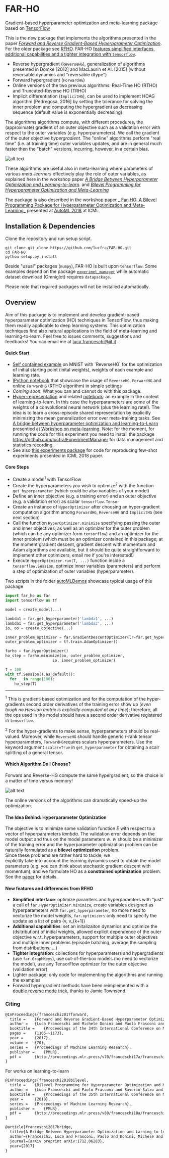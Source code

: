 # FAR-HO

Gradient-based hyperparameter optimization and meta-learning package based on [TensorFlow](https://www.tensorflow.org/)

This is the new package that implements the algorithms presented in the paper
 [_Forward and Reverse Gradient-Based Hyperparameter Optimization_](http://proceedings.mlr.press/v70/franceschi17a). For the older package see [RFHO](https://github.com/lucfra/RFHO). FAR-HO [features simplified interfaces, additional
capabilities and a tighter integration with `tensorflow`](https://github.com/lucfra/FAR-HO#new-features-and-differences-from-rfho). 

- Reverse hypergradient (`ReverseHG`), generalization of algorithms presented in Domke [2012] and MacLaurin et Al. [2015] (without reversable dynamics and "reversable dtype")
- Forward hypergradient (`ForwardHG`)
- Online versions of the two previous algorithms: Real-Time HO (RTHO) and Truncated-Reverse HO (TRHO)
- Implicit differentiation (`ImplicitHG`), can be used to implement HOAG algorithm [Pedregosa, 2016] by setting the 
tolerance for solving the inner problem and computing the hypergradient as decreasing sequence 
(default value is exponentially decreasing)

The algorithms algorithms compute, with different procedures, the (approximate) gradient
  of an outer objective such as a validation error with respect 
  to the outer variables (e.g. hyperparameters). 
  We call the gradient of the outer objective _hypergradient_.
  The "online" algorithms perform "real time" (i.e. at training time) 
  outer variables updates, and are in general much faster then the "batch" versions,
  incurring, however, in a certain bias.
  
![alt text](https://github.com/lucfra/RFHO/blob/master/rfho/examples/0_95_crop.png 
"Response surface of a small neural network and optimization trajectory in the hyperparameter space.
The arrows depicts the negative hypergradient at the current point, computed with Forward-HG algorithm.")

These algorithms are useful also in meta-learning where parameters of various _meta-learners_ effectively play the role 
of  outer variables, as explained here in the workshop paper 
[_A Bridge Between Hyperparameter Optimization and Learning-to-learn_](https://arxiv.org/abs/1712.06283).
and [_Bilevel Programming for Hyperparameter Optimization and Meta-Learning_](http://proceedings.mlr.press/v80/franceschi18a/franceschi18a.pdf)

The package is also described in the workshop paper 
[_ Far-HO: A Bilevel Programming Package for Hyperparameter Optimization and Meta-Learning_]( https://arxiv.org/abs/1806.04941)
presented at [AutoML 2018](https://sites.google.com/site/automl2018icml/) at ICML


## Installation & Dependencies

Clone the repository and run setup script.

```
git clone git clone https://github.com/lucfra/FAR-HO.git
cd FAR-HO
python setup.py install
```

Beside "usual" packages (`numpy`), FAR-HO is built upon `tensorflow`. 
Some examples depend on the package [`experimet_manager`](https://github.com/lucfra/ExperimentManager)
while automatic dataset download (Omniglot) requires `datapackage`.

Please note that required packages will not be installed automatically.

## Overview

Aim of this package is to implement and develop gradient-based hyperparameter optimization (HO) techniques in
TensorFlow, thus making them readily applicable to deep learning systems. 
This optimization techniques find also natural applications in the field of meta-learning and
learning-to-learn. 
Feel free to issues comments, suggestions and feedbacks! You can email me at luca.franceschi@iit.it .


#### Quick Start 

- [Self contained example](https://github.com/lucfra/FAR-HO/blob/master/far_ho/examples/Example_weighted_error(and_lr_and_w0).ipynb) on MNIST with `ReverseHG` for the optimization of initial starting point (inital weights), weights of each example and learning rate. 
- [IPython notebook](https://github.com/lucfra/FAR-HO/blob/master/far_ho/examples/autoMLDemos/Far-HO%20Demo%2C%20AutoML%202018%2C%20ICML%20workshop.ipynb)
that showcase the usage of `ReverseHG`, `ForwardHG` and online `ForwardHG` (RTHO algorithm) in simple settings
- _Coming soon_: What you can and cannot do with this package.
- [Hyper-representation](https://github.com/lucfra/FAR-HO/blob/master/far_ho/examples/hyper_representation.py) and related [notebook](https://github.com/lucfra/FAR-HO/blob/master/far_ho/examples/Hyper%20Representation_experiments.ipynb): an example in the context of learning-to-learn. In this case the hyperparameters are some of the weights of a convolutional neural network (plus the learning rate!). 
The idea is to learn a cross-episode shared representation by explicitly minimizing the mean generalization error over meta-training tasks. See [A bridge between hyperparameter optimization and learning-to-Learn](https://arxiv.org/abs/1712.06283) presentied at [Workshop on meta-learning](http://metalearning.ml/). _Note_: for the moment, for running the code for this experiment you need to install the package https://github.com/lucfra/ExperimentManager for data management and statistics recording. 
- See also [this experiments package](https://github.com/prolearner/hyper-representation) for code for reproducing few-shot experiments 
presented in ICML 2018 paper.

#### Core Steps

- Create a model<sup>1</sup> with TensorFlow
- Create the hyperparameters you wish to optimize<sup>2</sup> with the function `get_hyperparameter` (which could be also variables of your model)
- Define an inner objective (e.g. a training error) and an outer objective (e.g. a validation error) as scalar `tensorflow.Tensor`
- Create an instance of `HyperOptimizer` after choosing an hyper-gradient computation algorithm among
`ForwardHG`, `ReverseHG` and `ImplicitHG` (see next section)
- Call the function `HyperOptimizer.minimize` specifying passing the outer and inner objectives, 
as well as an optimizer for the outer problem (which can be any optimizer form `tensorflow`) 
and an optimizer for the inner problem (which must be an optimizer contained in this package; 
at the moment gradient descent, gradient descent with momentum and Adam algorithms are available, 
but it should be quite straightforward to implement other optimizers, email me if you're interested!) 
- Execute `HyperOptimizer.run(T, ...)` function inside a `tensorflow.Session`, 
optimize inner variables (parameters) and perform a step of optimization of outer variables (hyperparameter).

Two scripts in the folder [autoMLDemos](https://github.com/lucfra/FAR-HO/tree/master/far_ho/examples/autoMLDemos) 
showcase typical usage of this package


```python
import far_ho as far
import tensorflow as tf

model = create_model(...)  

lambda1 = far.get_hyperparameter('lambda1', ...)
lambda1 = far.get_hyperparameter('lambda2', ...)
io, oo = create_objective(...)

inner_problem_optimizer = far.GradientDescentOptimizer(lr=far.get_hyperparameter('lr', 0.1))
outer_problem_optimizer = tf.train.AdamOptimizer()

farho = far.HyperOptimizer() 
ho_step = farho.minimize(oo, outer_problem_optimizer,
                     io, inner_problem_optimizer)

T = 100
with tf.Session().as_default():
  for _ in range(100):
    ho_step(T)    
```
____
<sup>1</sup> This is gradient-based optimization and for the computation
of the hyper-gradients second order derivatives of the training error show up
(_even tough no Hessian matrix is explicitly computed at any time_);
therefore, all the ops used
in the model should have a second order derivative registered in `tensorflow`.

<sup>2</sup> For the hyper-gradients to make sense, hyperparameters should be 
real-valued. Moreover, while `ReverseHG` should handle generic r-rank tensor 
hyperparameters, `ForwardHG`requires scalars hyperparameters. Use the keyword argument `scalar=True` in `get_hyperparameter` for obtaining a scalr splitting of a general tensor.

#### Which Algorithm Do I Choose?

Forward and Reverse-HG compute the same hypergradient, so
the choice is a matter of time versus memory!

![alt text](https://github.com/lucfra/RFHO/blob/master/rfho/examples/time_memory.png "Time vs memory requirements")

The online versions of the algorithms can dramatically speed-up the optimization.

#### The Idea Behind: Hyperparameter Optimization

The objective is to minimize some validation function _E_ with respect to
 a vector of hyperparameters _lambda_. The validation error depends on the model output and thus
 on the model parameters _w_. 
  _w_ should be a minimizer of the training error and the hyperparameter optimization 
  problem can be naturally formulated as a __bilevel optimization__ problem.  
   Since these problems are rather hard to tackle, we  
explicitly take into account the learning dynamics used to obtain the model  
parameters (e.g. you can think about stochastic gradient descent with momentum),
and we formulate
HO as a __constrained optimization__ problem. See the [paper](http://proceedings.mlr.press/v70/franceschi17a) for details.

#### New features and differences from RFHO

- __Simplified interface__: optimize paramters and hyperparamters with "just" a call of `far.HyperOptimizer.minimize`, create variables designed as hyperparameters with `far.get_hyperparameter`, no more need to vectorize the model weights, `far.optimizers` only need to specify the update as a list of pairs (v, v_{k+1})
- __Additional capabilities__: set an initalizaiton dynamics and optimize the (dsitribution) of initial weights, allowed explicit dependence of the outer objective w.r.t. hyperparameters, support for multiple outer objectives and multiple inner problems (episode batching, average the sampling from distributions, ...)
- __Tighter integration__: collections for hyperparameters and hypergradients (use `far.GraphKeys`), use out-of-the-box models (no need to vectorize the model), use any TensorFlow optimizer for the outer objective (validation error)
- Lighter package: only code for implementing the algorithms and running the examples
- Forward hypergradient methods have been reimplemented with a [double reverse mode trick](https://j-towns.github.io/2017/06/12/A-new-trick.html), thanks to Jamie Townsend. 

### Citing 


```latex
@InProceedings{franceschi2017forward,
  title = 	 {Forward and Reverse Gradient-Based Hyperparameter Optimization},
  author = 	 {Luca Franceschi and Michele Donini and Paolo Frasconi and Massimiliano Pontil},
  booktitle = 	 {Proceedings of the 34th International Conference on Machine Learning},
  pages = 	 {1165--1173},
  year = 	 {2017},
  volume = 	 {70},
  series = 	 {Proceedings of Machine Learning Research},
  publisher = 	 {PMLR},
  pdf = 	 {http://proceedings.mlr.press/v70/franceschi17a/franceschi17a.pdf},
}
```

For works on learning-to-learn


```latex
@InProceedings{franceschi2018bilevel,
  title = 	 {Bilevel Programming for Hyperparameter Optimization and Meta-learning},
  author = 	 {Luca Franceschi and Paolo Frasconi and Saverio Salzo and Riccardo Grazzi and Massimiliano Pontil},
  booktitle = 	 {Proceedings of the 35th International Conference on Machine Learning (ICML 2018},
  year = 	 {2018},
  series = 	 {Proceedings of Machine Learning Research},
  publisher = 	 {PMLR},
  pdf = 	 {http://proceedings.mlr.press/v80/franceschi18a/franceschi18a.pdf},
}
```


```latex
@article{franceschi2017bridge,
  title={A Bridge Between Hyperparameter Optimization and Larning-to-learn},
  author={Franceschi, Luca and Frasconi, Paolo and Donini, Michele and Pontil, Massimiliano},
  journal={arXiv preprint arXiv:1712.06283},
  year={2017}
}
```
